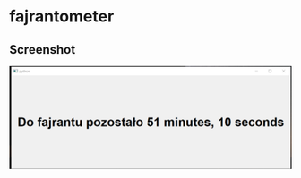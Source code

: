 # fajrantometer


## Screenshot
![alt text](https://raw.githubusercontent.com/JakubPrzystasz/fajrantometer/master/img/app.png)
